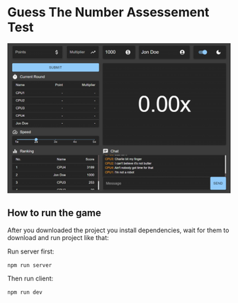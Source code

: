 # Guess The Number Assessement Test

![ScreenShot](https://github.com/ivansychev/rawfiles/blob/043f7f4ee44d36c94851de2741ae492f51abe5ca/guessinggame.png)

## How to run the game

After you downloaded the project you install dependencies, wait for them to download and run project like that:

Run server first:
```
npm run server
```

Then run client:
```
npm run dev
```
